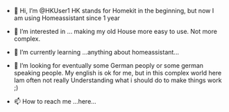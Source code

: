 - 👋 Hi, I’m @HKUser1 HK stands for Homekit in the beginning, but now I am using Homeassistant since 1 year
- 👀 I’m interested in ... making my old House more easy to use. Not more complex. 
- 🌱 I’m currently learning ...anything about homeassistant...
- 💞️ I’m looking for eventually some German peoply or some german speaking people. My english is ok for me, but in this complex world here Iam often not really Understanding what i should do to make things work ;)

- 📫 How to reach me ...here...


